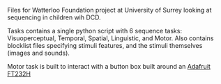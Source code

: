 Files for Watterloo Foundation project at University of Surrey looking at sequencing in children wih DCD.

Tasks contains a single python script with 6 sequence tasks: Visuoperceptual, Temporal, Spatial, Linguistic, and Motor.
Also contains blocklist files specifying stimuli features, and the stimuli themselves (images and sounds).

Motor task is built to interact with a button box built around an [Adafruit FT232H](https://learn.adafruit.com/adafruit-ft232h-breakout/overview)
